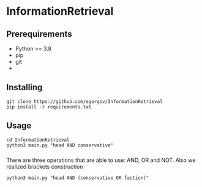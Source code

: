 # InformationRetrieval

## Prerequirements
* Python >= 3.8
* pip
* git
* 
## Installing
```shell
git clone https://github.com/egorgsv/InformationRetrieval
pip install -r requirements.txt
```

## Usage
```shell
cd InformationRetrieval
python3 main.py "head AND conservative"
```
###
There are three operations that are able to use: AND, OR and NOT.
Also we realized brackets construction
```shell
python3 main.py "head AND (conservative OR faction)"
```
